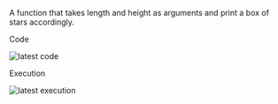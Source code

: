 A function that takes length and height as arguments and print a box of stars accordingly.

Code 

![latest code](https://user-images.githubusercontent.com/94005086/149633659-ca30d02f-18eb-4c2c-b17c-15b493ed52d5.PNG)

Execution

![latest execution](https://user-images.githubusercontent.com/94005086/149633664-414fc9ca-78e6-40d5-a40c-073fa08491f0.PNG)
